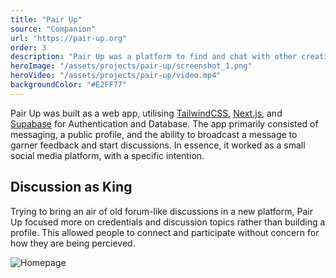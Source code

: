 ```yaml
---
title: "Pair Up"
source: "Companion"
url: "https://pair-up.org"
order: 3
description: "Pair Up was a platform to find and chat with other creatives to get a second opinion or share passions. It was built during downtime between client work as an internal project. It was built as a somewhat async messaging platform, with the intention of allowing for slower, more focused discussion."
heroImage: "/assets/projects/pair-up/screenshot_1.png"
heroVideo: "/assets/projects/pair-up/video.mp4"
backgroundColor: "#E2FF77"
---
```


Pair Up was built as a web app, utilising [TailwindCSS](https://tailwindcss.com), [Next.js](https://nextjs.org/), and [Supabase](https://supabase.com) for Authentication and Database. The app primarily consisted of messaging, a public profile, and the ability to broadcast a message to garner feedback and start discussions. In essence, it worked as a small social media platform, with a specific intention.

## Discussion as King

Trying to bring an air of old forum-like discussions in a new platform, Pair Up focused more on credentials and discussion topics rather than building a profile. This allowed people to connect and participate without concern for how they are being percieved.

![Homepage](/assets/projects/pair-up/screenshot_1.png)
